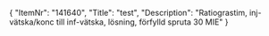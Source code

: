 {
  "ItemNr": "141640",
  "Title": "test",
  "Description": "Ratiograstim, inj-vätska/konc till inf-vätska, lösning, förfylld spruta 30 MIE"
}
